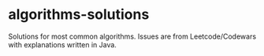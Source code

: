 # algorithms-solutions
Solutions for most common algorithms. Issues are from Leetcode/Codewars with explanations written in Java.  
